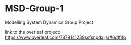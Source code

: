 # MSD-Group-1
Modelling System Dynamics Group Project

link to the overleaf project: https://www.overleaf.com/7879141239ssfsnpdxjjsr#6dff4b
